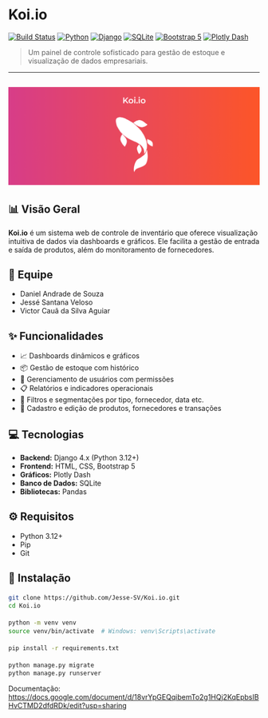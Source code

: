 # Koi.io

[![Build Status](https://img.shields.io/badge/build-passing-brightgreen)](https://github.com/Rodolfoovo/projetoIntegrador)
[![Python](https://img.shields.io/badge/python-3.12%2B-blue)](https://www.python.org/downloads/)
[![Django](https://img.shields.io/badge/framework-Django-092E20?logo=django)](https://www.djangoproject.com/)
[![SQLite](https://img.shields.io/badge/database-SQLite-lightgrey)](https://www.sqlite.org/)
[![Bootstrap 5](https://img.shields.io/badge/frontend-Bootstrap%205-purple)](https://getbootstrap.com/)
[![Plotly Dash](https://img.shields.io/badge/visualization-Plotly%20Dash-orange)](https://dash.plotly.com/)

> Um painel de controle sofisticado para gestão de estoque e visualização de dados empresariais.

---
![logo](koio.png)
---

## 📊 Visão Geral

**Koi.io** é um sistema web de controle de inventário que oferece visualização intuitiva de dados via dashboards e gráficos. Ele facilita a gestão de entrada e saída de produtos, além do monitoramento de fornecedores.

## 👥 Equipe

- Daniel Andrade de Souza  
- Jessé Santana Veloso  
- Victor Cauã da Silva Aguiar

## ✨ Funcionalidades

- 📈 Dashboards dinâmicos e gráficos
- 📦 Gestão de estoque com histórico
- 👥 Gerenciamento de usuários com permissões
- 📋 Relatórios e indicadores operacionais
- 🔎 Filtros e segmentações por tipo, fornecedor, data etc.
- 🧾 Cadastro e edição de produtos, fornecedores e transações

## 💻 Tecnologias

- **Backend:** Django 4.x (Python 3.12+)
- **Frontend:** HTML, CSS, Bootstrap 5
- **Gráficos:** Plotly Dash
- **Banco de Dados:** SQLite
- **Bibliotecas:** Pandas

## ⚙️ Requisitos

- Python 3.12+
- Pip
- Git

## 🚀 Instalação

```bash
git clone https://github.com/Jesse-SV/Koi.io.git
cd Koi.io

python -m venv venv
source venv/bin/activate  # Windows: venv\Scripts\activate

pip install -r requirements.txt

python manage.py migrate
python manage.py runserver
```
Documentação: https://docs.google.com/document/d/18vrYpGEQqibemTo2g1HQj2KqEpbsIBHvCTMD2dfdRDk/edit?usp=sharing
